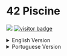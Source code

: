 <h1>42 Piscine</h1>
<p>
  <a href="https://anunesscorp.com" target="_blank"><img src="https://img.shields.io/static/v1?style=for-the-badge&label=Website&message=UP&color=12deda&url=https%3A%2F%2Fanunesscorp.com"></img></a>
  <a href="https://github.com/ItsAnunesS/" target="_blank"><img src="https://img.shields.io/github/followers/itsanuness?style=for-the-badge&logo=github&logoColor=ffffff&color=fcba03" alt="visitor badge"/></a>
</p>

<!-- ENGLISH VERSION -->
<details>
<summary>English Version</summary>
<a href="https://github.com/ItsAnunesS/42Piscine" target="_blank"><img width="30" src="https://raw.githubusercontent.com/ItsAnunesS/ItsAnunesS/main/src/img/flags_parrots/flags/hd/unitedstatesofamericaparrot.gif"></a> > curl parrot.live 

[![HitCount](http://hits.dwyl.com/ItsAnunesS/42Piscine.svg)](http://hits.dwyl.com/ItsAnunesS/42Piscine)

| Project        	| Subject                                                                                        	| Solutions                                                                               	|
|----------------	|--------------------------------------------------------------------------------------------	|-----------------------------------------------------------------------------------------	|
| Shell00         	| [10 exercises](https://github.com/ItsAnunesS/42Piscine/blob/master/Shell/Shell00/en.subject.pdf)          	| [10 exercises](https://github.com/ItsAnunesS/42Piscine/blob/master/Shell/Shell00)                  	|
| Shell01         	| [9 exercises](https://github.com/ItsAnunesS/42Piscine/blob/master/Shell/Shell01/en.subject.pdf)          	| [9 exercises](https://github.com/ItsAnunesS/42Piscine/blob/master/Shell/Shell01)                   	|
| C00         	| [9 exercises](https://github.com/ItsAnunesS/42Piscine/blob/master/C/C00/en.subject.pdf)           	| [9 exercises](https://github.com/ItsAnunesS/42Piscine/blob/master/C/C00)                   	|
| C01         	| [9 exercises](https://github.com/ItsAnunesS/42Piscine/blob/master/C/C01/en.subject.pdf)          	| [9 exercises](https://github.com/ItsAnunesS/42Piscine/blob/master/C/C01)                  	|
| C02         	| [13 exercises](https://github.com/ItsAnunesS/42Piscine/blob/master/C/C02/en.subject.pdf)          	| [11 exercises](https://github.com/ItsAnunesS/42Piscine/blob/master/C/C02)                   	|
| C03         	| [6 exercises](https://github.com/ItsAnunesS/42Piscine/blob/master/C/C03/en.subject.pdf)          	| [6 exercises](https://github.com/ItsAnunesS/42Piscine/blob/master/C/C03)                  	|
| C04         	| [6 exercises](https://github.com/ItsAnunesS/42Piscine/blob/master/C/C04/en.subject.pdf)           	| [6 exercises](https://github.com/ItsAnunesS/42Piscine/blob/master/C/C04)                   	|
| C05         	| [9 exercises](https://github.com/ItsAnunesS/42Piscine/blob/master/C/C05/en.subject.pdf)           	| [9 exercises](https://github.com/ItsAnunesS/42Piscine/blob/master/C/C05)                   	|
| C06         	| [4 exercises](https://github.com/ItsAnunesS/42Piscine/blob/master/C/C06/en.subject.pdf)           	| [4 exercises](https://github.com/ItsAnunesS/42Piscine/blob/master/C/C06)                   	|
| C07         	| [6 exercises](https://github.com/ItsAnunesS/42Piscine/blob/master/C/C07/en.subject.pdf)                                                                            | [0 exercises](https://github.com/ItsAnunesS/42Piscine/blob/master/C/C07)                  	|
| C08         	| [6 exercises](https://github.com/ItsAnunesS/42Piscine/blob/master/C/C08/en.subject.pdf)          	| [5 exercises](https://github.com/ItsAnunesS/42Piscine/blob/master/C/C08)                  	|
| C09         	| [3 exercises](https://github.com/ItsAnunesS/42Piscine/blob/master/C/C09/en.subject.pdf)          	| [0 exercises](https://github.com/ItsAnunesS/42Piscine/blob/master/C/C09)                  	|
| C10         	| [4 exercises](https://github.com/ItsAnunesS/42Piscine/blob/master/C/C10/en.subject.pdf)           	| [0 exercises](https://github.com/ItsAnunesS/42Piscine/blob/master/C/C10)                   	|
| C11         	| [8 exercises](https://github.com/ItsAnunesS/42Piscine/blob/master/C/C11/en.subject.pdf)          	| [0 exercises](https://github.com/ItsAnunesS/42Piscine/blob/master/C/C11)                   	|
| C12         	| [18 exercises](https://github.com/ItsAnunesS/42Piscine/blob/master/C/C12/en.subject.pdf)          	| [0 exercises](https://github.com/ItsAnunesS/42Piscine/blob/master/C/C12)                   	|
| C13         	| [8 exercises](https://github.com/ItsAnunesS/42Piscine/blob/master/C/C13/en.subject.pdf)          	| [0 exercises](https://github.com/ItsAnunesS/42Piscine/blob/master/C/C13)                   	|
| Rush 00        	| [Print rectangles](https://github.com/ItsAnunesS/42Piscine/blob/master/Rush/Rush00/en.subject.pdf) 	| [Error](https://github.com/ItsAnunesS/42Piscine/tree/master/Rush/Rush00/ex00)                 	|
| Rush 01        	| [Idk](https://github.com/ItsAnunesS/42Piscine/blob/master/Rush/Rush01/en.subject.pdf)    	| [Not done](https://github.com/ItsAnunesS/42Piscine/tree/master/Rush/Rush01)                  	|
| Rush 02        	| [Number Dict](https://github.com/ItsAnunesS/42Piscine/blob/master/Rush/Rush02/en.subject.pdf) 	| [Error](https://github.com/ItsAnunesS/42Piscine/tree/master/Rush/Rush02/ex00)             	|
| BSQ            	| [Big Square](https://github.com/ItsAnunesS/42Piscine/blob/master/BSQ/en.subject.pdf)                     	| [Error](https://github.com/ItsAnunesS/42Piscine/tree/master/BSQ)              	|

### Moulinette evaluations
#### Shell00
> **You have been graded 100 on C Piscine Shell 00:**<br>ex00: OK | ex01: OK | ex02: OK | ex03: OK | ex04: OK | ex05: OK | ex06: OK | ex07: OK | ex08: OK | ex09: OK

#### Shell01
> **You have been graded 100 on C Piscine Shell 01:**<br>ex01: OK | ex02: OK | ex03: OK | ex04: OK | ex05: OK | ex06: OK | ex07: OK | ex08: OK

#### C00
> **You have been graded 100 on C Piscine C 00:**<br>ex00: OK | ex01: OK | ex02: OK | ex03: OK | ex04: OK | ex05: OK | ex06: OK | ex07: OK | ex08: OK

#### C01
> **You have been graded 100 on C Piscine C 01:**<br>ex00: OK | ex01: OK | ex02: OK | ex03: OK | ex04: OK | ex05: OK | ex06: OK | ex07: OK | ex08: OK

#### C02
> **You have been graded 75 on C Piscine C 02:**<br>ex00: OK | ex01: OK | ex02: OK | ex03: OK | ex04: OK | ex05: OK | ex06: OK | ex07: OK | ex08: OK | ex09: OK | ex10: OK | ex11: Nothing turned in | ex12: Nothing turned in

#### C03
> **You have been graded 100 on C Piscine C 03:**<br>ex00: OK | ex01: OK | ex02: OK | ex03: OK | ex04: OK | ex05: OK

#### C04
> **You have been graded 70 on C Piscine C 04:**<br>ex00: OK | ex01: OK | ex02: OK | ex03: OK | ex04: Norme error | ex05: Norme error

#### C05
> **You have been graded 100 on C Piscine C 05:**<br>ex00: OK | ex01: OK | ex02: OK | ex03: OK | ex04: OK | ex05: OK | ex06: OK | ex07: OK | ex08: OK

#### C06
> **You have been graded 100 on C Piscine C 06:**<br>ex00: OK | ex01: OK | ex02: OK | ex03: OK

#### C07
> **I didn't send**

#### C08
> **You have been graded 21 on C Piscine C 08:**<br>ex00: OK | ex01: OK | ex02: OK | ex03: Does not compile | ex04: OK | ex05: Nothing turned in

#### C09
> **I didn't send**

#### C10
> **I didn't send**

#### C11
> **I didn't send**

#### C12
> **I didn't send**

#### C13
> **I didn't send**

### FAQ

- **hat is 42?**<br>42 is a coding school, recognized as one of the best in the world, with an innovative and disruptive educational model, based on a peer-to-peer, project-based, and gamified learning system. Founded in Paris in 2013, 42 is present in more than 30 cities worldwide, offering anyone over 17 years old the opportunity to learn to program for free. Despite having many students who joined 42 without any prior code experience, the school’s employability rate is 100%.
<br>

- **How does the Piscine work?**<br>The Piscine is a phase of the selection process that lasts 4 weeks and involves face-to-face experience at the 42 Lisboa campus. This is typically a very intense period of great commitment and enormous learning. During the Piscine, you’ll discover a lot about the basics of programming and the importance of working as a team.
<br>

- **What are the Piscine's selection criteria?**<br>We do not reveal the selection criteria, but we can tell you this: candidates who work hard, make progress, work as a team and never give up are the ones that best fit our student profile. We don’t focus too much on who can finish the exercises first, but rather who is motivated and enthusiastic about continuing learning.
<br>

- **Why is the Piscine called Piscine?**<br>Piscine” is the French word for swimming pool. It has this name because, during this phase of the process, you’ll dive with the other candidates in a massive world of programming – and learn to swim in it.
<br>

- **Does 42 have ownership rights to any code that students develop during the program?**<br>No. 42 Lisboa students have full ownership of all the code they create on campus, in both curricular or personal projects. We don’t want to stop our students from making big strides and starting their path until they become intellectual property millionaires.
<br>

To learn more, visit: [42 Lisboa](https://www.42lisboa.com/)

</details>

<!-- PORTUGUESE VERSION -->
<details>
<summary>Portuguese Version</summary>
<a href="https://github.com/ItsAnunesS/42Piscine" target="_blank"><img width="30" src="https://raw.githubusercontent.com/ItsAnunesS/ItsAnunesS/main/src/img/flags_parrots/flags/hd/portugalparrot.gif"></a> > curl parrot.live 
  
 [![HitCount](http://hits.dwyl.com/ItsAnunesS/42Piscine.svg)](http://hits.dwyl.com/ItsAnunesS/42Piscine)

| Projeto        	| PDF                                                                                        	| Solução                                                                               	|
|----------------	|--------------------------------------------------------------------------------------------	|-----------------------------------------------------------------------------------------	|
| Shell00         	| [10 exercícios](https://github.com/ItsAnunesS/42Piscine/blob/master/Shell/Shell00/pt.subject.pdf)          	| [10 exercícios](https://github.com/ItsAnunesS/42Piscine/blob/master/Shell/Shell00)                  	|
| Shell01         	| [9 exercícios](https://github.com/ItsAnunesS/42Piscine/blob/master/Shell/Shell01/pt.subject.pdf)          	| [9 exercícios](https://github.com/ItsAnunesS/42Piscine/blob/master/Shell/Shell01)                   	|
| C00         	| [9 exercícios](https://github.com/ItsAnunesS/42Piscine/blob/master/C/C00/pt.subject.pdf)           	| [9 exercícios](https://github.com/ItsAnunesS/42Piscine/blob/master/C/C00)                   	|
| C01         	| [9 exercícios](https://github.com/ItsAnunesS/42Piscine/blob/master/C/C01/pt.subject.pdf)          	| [9 exercícios](https://github.com/ItsAnunesS/42Piscine/blob/master/C/C01)                  	|
| C02         	| [13 exercícios](https://github.com/ItsAnunesS/42Piscine/blob/master/C/C02/pt.subject.pdf)          	| [11 exercícios](https://github.com/ItsAnunesS/42Piscine/blob/master/C/C02)                   	|
| C03         	| [6 exercícios](https://github.com/ItsAnunesS/42Piscine/blob/master/C/C03/pt.subject.pdf)          	| [6 exercícios](https://github.com/ItsAnunesS/42Piscine/blob/master/C/C03)                  	|
| C04         	| [6 exercícios](https://github.com/ItsAnunesS/42Piscine/blob/master/C/C04/pt.subject.pdf)           	| [6 exercícios](https://github.com/ItsAnunesS/42Piscine/blob/master/C/C04)                   	|
| C05         	| [9 exercícios](https://github.com/ItsAnunesS/42Piscine/blob/master/C/C05/pt.subject.pdf)           	| [9 exercícios](https://github.com/ItsAnunesS/42Piscine/blob/master/C/C05)                   	|
| C06         	| [4 exercícios](https://github.com/ItsAnunesS/42Piscine/blob/master/C/C06/pt.subject.pdf)           	| [4 exercícios](https://github.com/ItsAnunesS/42Piscine/blob/master/C/C06)                   	|
| C07         	| [6 exercícios](https://github.com/ItsAnunesS/42Piscine/blob/master/C/C07/pt.subject.pdf)                                                                            | [0 exercícios](https://github.com/ItsAnunesS/42Piscine/blob/master/C/C07)                  	|
| C08         	| [6 exercícios](https://github.com/ItsAnunesS/42Piscine/blob/master/C/C08/pt.subject.pdf)          	| [5 exercícios](https://github.com/ItsAnunesS/42Piscine/blob/master/C/C08)                  	|
| C09         	| [3 exercícios](https://github.com/ItsAnunesS/42Piscine/blob/master/C/C09/pt.subject.pdf)          	| [0 exercícios](https://github.com/ItsAnunesS/42Piscine/blob/master/C/C09)                  	|
| C10         	| [4 exercícios](https://github.com/ItsAnunesS/42Piscine/blob/master/C/C10/pt.subject.pdf)           	| [0 exercícios](https://github.com/ItsAnunesS/42Piscine/blob/master/C/C10)                   	|
| C11         	| [8 exercícios](https://github.com/ItsAnunesS/42Piscine/blob/master/C/C11/pt.subject.pdf)          	| [0 exercícios](https://github.com/ItsAnunesS/42Piscine/blob/master/C/C11)                   	|
| C12         	| [18 exercícios](https://github.com/ItsAnunesS/42Piscine/blob/master/C/C12/pt.subject.pdf)          	| [0 exercícios](https://github.com/ItsAnunesS/42Piscine/blob/master/C/C12)                   	|
| C13         	| [8 exercícios](https://github.com/ItsAnunesS/42Piscine/blob/master/C/C13/pt.subject.pdf)          	| [0 exercícios](https://github.com/ItsAnunesS/42Piscine/blob/master/C/C13)                   	|
| Rush 00        	| [Print rectangles](https://github.com/ItsAnunesS/42Piscine/blob/master/Rush/Rush00/en.subject.pdf) 	| [Error](https://github.com/ItsAnunesS/42Piscine/tree/master/Rush/Rush00/ex00)                 	|
| Rush 01        	| [Idk](https://github.com/ItsAnunesS/42Piscine/blob/master/Rush/Rush01/en.subject.pdf)    	| [Not done](https://github.com/ItsAnunesS/42Piscine/tree/master/Rush/Rush01)                  	|
| Rush 02        	| [Number Dict](https://github.com/ItsAnunesS/42Piscine/blob/master/Rush/Rush02/en.subject.pdf) 	| [Error](https://github.com/ItsAnunesS/42Piscine/tree/master/Rush/Rush02/ex00)             	|
| BSQ            	| [Big Square](https://github.com/ItsAnunesS/42Piscine/blob/master/BSQ/en.subject.pdf)                     	| [Error](https://github.com/ItsAnunesS/42Piscine/tree/master/BSQ)              	|

### Avaliações Moulinette
#### Shell00
> **You have been graded 100 on C Piscine Shell 00:**<br>ex00: OK | ex01: OK | ex02: OK | ex03: OK | ex04: OK | ex05: OK | ex06: OK | ex07: OK | ex08: OK | ex09: OK

#### Shell01
> **You have been graded 100 on C Piscine Shell 01:**<br>ex01: OK | ex02: OK | ex03: OK | ex04: OK | ex05: OK | ex06: OK | ex07: OK | ex08: OK

#### C00
> **You have been graded 100 on C Piscine C 00:**<br>ex00: OK | ex01: OK | ex02: OK | ex03: OK | ex04: OK | ex05: OK | ex06: OK | ex07: OK | ex08: OK

#### C01
> **You have been graded 100 on C Piscine C 01:**<br>ex00: OK | ex01: OK | ex02: OK | ex03: OK | ex04: OK | ex05: OK | ex06: OK | ex07: OK | ex08: OK

#### C02
> **You have been graded 75 on C Piscine C 02:**<br>ex00: OK | ex01: OK | ex02: OK | ex03: OK | ex04: OK | ex05: OK | ex06: OK | ex07: OK | ex08: OK | ex09: OK | ex10: OK | ex11: Nothing turned in | ex12: Nothing turned in

#### C03
> **You have been graded 100 on C Piscine C 03:**<br>ex00: OK | ex01: OK | ex02: OK | ex03: OK | ex04: OK | ex05: OK

#### C04
> **You have been graded 70 on C Piscine C 04:**<br>ex00: OK | ex01: OK | ex02: OK | ex03: OK | ex04: Norme error | ex05: Norme error

#### C05
> **You have been graded 100 on C Piscine C 05:**<br>ex00: OK | ex01: OK | ex02: OK | ex03: OK | ex04: OK | ex05: OK | ex06: OK | ex07: OK | ex08: OK

#### C06
> **You have been graded 100 on C Piscine C 06:**<br>ex00: OK | ex01: OK | ex02: OK | ex03: OK

#### C07
> **Não Enviei**

#### C08
> **You have been graded 21 on C Piscine C 08:**<br>ex00: OK | ex01: OK | ex02: OK | ex03: Does not compile | ex04: OK | ex05: Nothing turned in

#### C09
> **Não Enviei**

#### C10
> **Não Enviei**

#### C11
> **Não Enviei**

#### C12
> **Não Enviei**

#### C13
> **Não Enviei**

### FAQ

- **O que é a 42?**<br>A 42 é uma escola de programação, reconhecida como uma das melhores do mundo, com um modelo pedagógico inovador e disruptivo, baseado num sistema de aprendizagem peer-to-peer, project based e gamificado. Fundada em Paris em 2013, a 42 está presente em mais de 30 cidades em todo o mundo, oferecendo a qualquer pessoa com mais de 17 anos a oportunidade de aprender a programar de forma gratuita. Embora muitos dos alunos tenham entrado na 42 sem qualquer experiência prévia com código, a taxa de empregabilidade da escola aproxima-se dos 100%.
<br>

- **Como funciona a Piscine?**<br>A Piscine é uma fase do processo de seleção que dura 4 semanas e que implica a experiência presencial no campus da 42. Este é tipicamente um período muito intenso, de grande empenho e enorme aprendizagem. Durante a Piscine, vais descobrir muito sobre as bases da programação e sobre a importância de trabalhar em equipa.
<br>

- **Quais são os critérios de seleção da Piscine?**<br>Não revelamos os critérios de seleção. Mas podemos contar-te isto: os candidatos que se empenham muito, progridem, trabalham em equipa e nunca desistem são os que melhor se encaixam no perfil de aluno 42. Não avaliamos tanto quem consegue acabar os exercícios primeiro, mas antes quem está motivado e entusiasmado para continuar a aprender.
<br>

- **Porque é que a Piscine se chama Piscine?**<br>“Piscine” é a palavra francesa para piscina. Tem este nome porque durante esta fase do processo vais mergulhar com os outros candidatos num enorme mundo de programação – e aprender a nadar no mesmo.
<br>

- **A 42 tem direitos de propriedade sobre qualquer código que os alunos desenvolvam durante o programa?**<br>Não. Os alunos da 42 Lisboa têm total propriedade de todo o código que criarem no campus, em projetos do programa ou pessoais. Não queremos impedir os nossos alunos de fazerem grandes avanços e começarem o seu caminho até se tornarem milionários da propriedade  intelectual.
<br>

Para saber mais, visite: [42 Lisboa](https://www.42lisboa.com/)
  
</details>